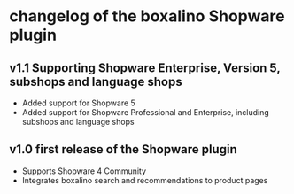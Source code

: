 # changelog of the boxalino Shopware plugin

## v1.1 Supporting Shopware Enterprise, Version 5, subshops and language shops

* Added support for Shopware 5
* Added support for Shopware Professional and Enterprise, including subshops
  and language shops

## v1.0 first release of the Shopware plugin

* Supports Shopware 4 Community
* Integrates boxalino search and recommendations to product pages
